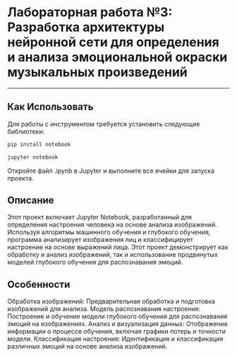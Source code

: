 # Лабораторная работа №3: Разработка архитектуры нейронной сети для определения и анализа эмоциональной окраски музыкальных произведений
---

## Как Использовать

Для работы с инструментом требуется установить следующие библиотеки:

```bash
pip install notebook
```
```bash
jupyter notebook
```
Откройте файл .ipynb в Jupyter и выполните все ячейки для запуска проекта.

## Описание
Этот проект включает Jupyter Notebook, разработанный для определения настроения человека на основе анализа изображений. Используя алгоритмы машинного обучения и глубокого обучения, программа анализирует изображения лиц и классифицирует настроение на основе выражений лица. Этот проект демонстрирует как обработку и анализ изображений, так и использование продвинутых моделей глубокого обучения для распознавания эмоций.


## Особенности
Обработка изображений: Предварительная обработка и подготовка изображений для анализа.
Модель распознавания настроения: Построение и обучение модели глубокого обучения для распознавания эмоций на изображениях.
Анализ и визуализация данных: Отображение информации о процессе обучения, включая графики потерь и точности модели.
Классификация настроения: Идентификация и классификация различных эмоций на основе анализа изображений.



